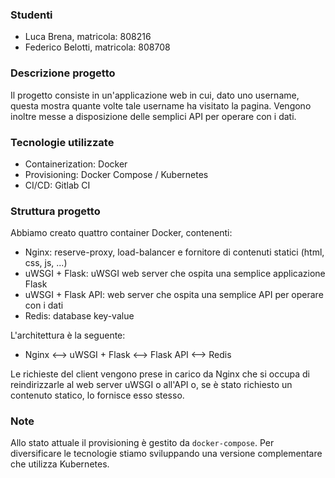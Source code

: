 ### Studenti

* Luca Brena, matricola: 808216
* Federico Belotti, matricola: 808708

### Descrizione progetto

Il progetto consiste in un'applicazione web in cui, dato uno username, questa mostra quante volte tale username ha visitato la pagina. Vengono inoltre messe a disposizione delle semplici API per operare con i dati.

### Tecnologie utilizzate

* Containerization: Docker
* Provisioning: Docker Compose / Kubernetes
* CI/CD: Gitlab CI

### Struttura progetto

Abbiamo creato quattro container Docker, contenenti:

* Nginx: reserve-proxy, load-balancer e fornitore di contenuti statici (html, css, js, ...)
* uWSGI + Flask: uWSGI web server che ospita una semplice applicazione Flask
* uWSGI + Flask API: web server che ospita una semplice API per operare con i dati
* Redis: database key-value

L'architettura è la seguente:

* Nginx <--> uWSGI + Flask <--> Flask API <--> Redis

Le richieste del client vengono prese in carico da Nginx che si occupa di reindirizzarle al web server uWSGI o all'API o, se è stato richiesto un contenuto statico, lo fornisce esso stesso.

### Note

Allo stato attuale il provisioning è gestito da `docker-compose`. Per diversificare le tecnologie stiamo sviluppando una versione complementare che utilizza Kubernetes.
